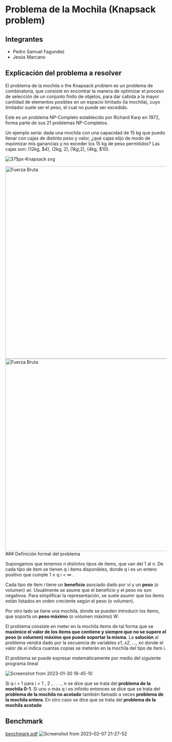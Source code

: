 # Problema de la Mochila (Knapsack problem)
## Integrantes
 - Pedro Samuel Fagundez
 - Jesús Marcano
 ## Explicación del problema a resolver
El problema de la mochila o the Knapsack problem es un problema de combinatoria, que consiste en encontrar la manera de optimizar el proceso de selección de un conjunto finito de objetos, para dar cabida a la mayor cantidad de elementos posibles en un espacio limitado (la mochila), cuyo limitador suele ser el peso, el cual no puede ser excedido.

Este es un problema NP-Completo establecido por Richard Karp en 1972, forma parte de sus 21 problemas NP-Completos.

Un ejemplo sería: dada una mochila con una capacidad de 15 kg que puedo llenar con cajas de distinto peso y valor, ¿qué cajas elijo de modo de maximizar mis ganancias y no exceder los 15 kg de peso permitidos? Las cajas son: (12kg, $4), (2kg, $2), (1kg,$2), (4kg, $10).

![375px-Knapsack svg](https://user-images.githubusercontent.com/36381930/217561140-00ef36e7-53fc-4067-9be5-f5cb094207e8.png)

<img src="https://user-images.githubusercontent.com/20999799/217559333-93291ece-f3ea-4a23-a92d-f8e147e4ad4a.jpg" width="1000" height="600" alt="Fuerza Bruta">
<img src="https://user-images.githubusercontent.com/20999799/217559750-74693688-e7b6-4237-983b-8fc3c9e3fb5c.png" width="1000" height="600" alt="Fuerza Bruta">
### Definición formal del problema

Supongamos que tenemos n distintos tipos de ítems, que van del 1 al n. De cada tipo de ítem se tienen  q i  ítems disponibles, donde  q i  es un entero positivo que cumple 1 ≤ q i < ∞  .

Cada tipo de ítem _i_ tiene un **beneficio** asociado dado por _vi_ y un **peso** (o volumen) _wi_. Usualmente se asume que el beneficio y el peso no son negativos. Para simplificar la representación, se suele asumir que los ítems están listados en orden creciente según el peso (o volumen).

Por otro lado se tiene una mochila, donde se pueden introducir los ítems, que soporta un **peso máximo** (o volumen máximo) _W_.

El problema consiste en meter en la mochila ítems de tal forma que se **maximice el valor de los ítems que contiene y siempre que no se supere el peso (o volumen) máximo que puede soportar la misma**. La **solución** al problema vendrá dado por la secuencia de variables _x1_, _x2_, ..., _xn_ donde el valor de _xi_ indica cuantas copias se meterán en la mochila del tipo de ítem i.

El problema se puede expresar matemáticamente por medio del siguiente programa lineal

![Screenshot from 2023-01-30 18-45-10](https://user-images.githubusercontent.com/36381930/215613324-874ae4e5-8299-4a04-a514-2afbea832c93.png)

Si q i = 1  para  i = 1 , 2 , . . . , n  se dice que se trata del **problema de la mochila 0-1**. Si uno o más  q i  es infinito entonces se dice que se trata del **problema de la mochila no acotado** también llamado a veces **problema de la mochila entera**. En otro caso se dice que se trata del **problema de la mochila acotado**

## Benchmark
[benchmark.pdf](https://github.com/samuelfagundez/knapsack-solutions/files/10686608/benchmark.pdf)
![Screenshot from 2023-02-07 21-27-52](https://user-images.githubusercontent.com/36381930/217561085-a1895593-4e98-4e71-b72e-c9d2abf623e2.png)


